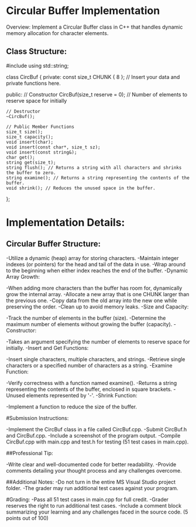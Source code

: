 # Circular Buffer Implementation
Overview:
Implement a Circular Buffer class in C++ that handles dynamic memory allocation for character elements.

## Class Structure:

#include <string>
using std::string;

class CircBuf {
private:
    const size_t CHUNK { 8 };
    // Insert your data and private functions here.

public:
    // Constructor
    CircBuf(size_t reserve = 0); // Number of elements to reserve space for initially

    // Destructor
    ~CircBuf();

    // Public Member Functions
    size_t size();
    size_t capacity();
    void insert(char);
    void insert(const char*, size_t sz);
    void insert(const string&);
    char get();
    string get(size_t);
    string flush(); // Returns a string with all characters and shrinks the buffer to zero.
    string examine(); // Returns a string representing the contents of the buffer.
    void shrink(); // Reduces the unused space in the buffer.
};


# Implementation Details:
## Circular Buffer Structure:

-Utilize a dynamic (heap) array for storing characters.
-Maintain integer indexes (or pointers) for the head and tail of the data in use.
-Wrap around to the beginning when either index reaches the end of the buffer.
-Dynamic Array Growth:

-When adding more characters than the buffer has room for, dynamically grow the internal array.
-Allocate a new array that is one CHUNK larger than the previous one.
-Copy data from the old array into the new one while preserving the order.
-Clean up to avoid memory leaks.
-Size and Capacity:

-Track the number of elements in the buffer (size).
-Determine the maximum number of elements without growing the buffer (capacity).
-Constructor:

-Takes an argument specifying the number of elements to reserve space for initially.
-Insert and Get Functions:

-Insert single characters, multiple characters, and strings.
-Retrieve single characters or a specified number of characters as a string.
-Examine Function:

-Verify correctness with a function named examine().
-Returns a string representing the contents of the buffer, enclosed in square brackets.
-Unused elements represented by '-'.
-Shrink Function:

-Implement a function to reduce the size of the buffer.

#Submission Instructions:

-Implement the CircBuf class in a file called CircBuf.cpp.
-Submit CircBuf.h and CircBuf.cpp.
-Include a screenshot of the program output.
-Compile CircBuf.cpp with main.cpp and test.h for testing (51 test cases in main.cpp).

##Professional Tip:

-Write clear and well-documented code for better readability.
-Provide comments detailing your thought process and any challenges overcome.

##Additional Notes:
-Do not turn in the entire MS Visual Studio project folder.
-The grader may run additional test cases against your program.

#Grading:
-Pass all 51 test cases in main.cpp for full credit.
-Grader reserves the right to run additional test cases.
-Include a comment block summarizing your learning and any challenges faced in the source code. (5 points out of 100)
